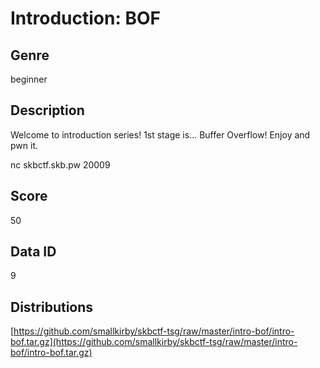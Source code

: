 # Introduction: BOF

## Genre

beginner

## Description

Welcome to introduction series! 
1st stage is... Buffer Overflow!
Enjoy and pwn it.

nc skbctf.skb.pw 20009

## Score

50

## Data ID

9

## Distributions

[https://github.com/smallkirby/skbctf-tsg/raw/master/intro-bof/intro-bof.tar.gz](https://github.com/smallkirby/skbctf-tsg/raw/master/intro-bof/intro-bof.tar.gz)
